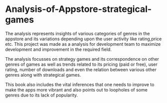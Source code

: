 # Analysis-of-Appstore-strategical-games
The analysis represents insights of various categories of genres in the appstore and its variations depending upon the user activity like rating,price etc. This project was made as a analysis for development team to maximize development and improvement in the required field. 

The analysis focusses on strategy games and its correspondence on other genres of games as well as trends related to its pricing (paid or free), user rating, number of downloads and even the relation between various other genres along with strategical games. 

This book also includes the vital inferences that one needs to improve to make the apps more vibrant and also points out to loopholes of some genres due to its lack of popularity.
